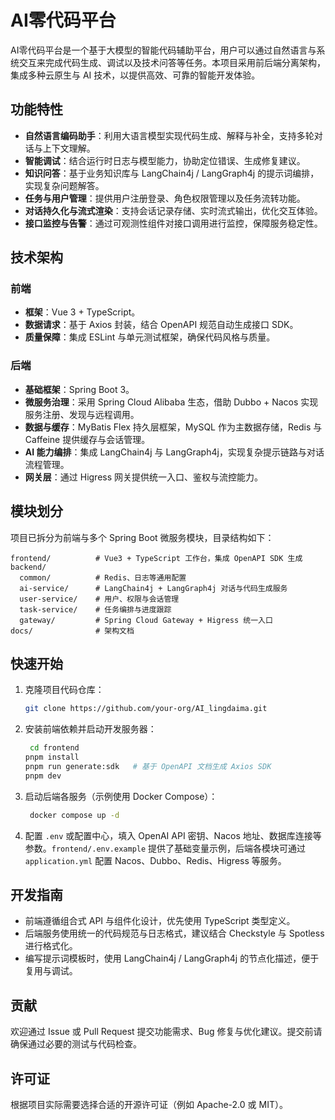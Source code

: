 # AI零代码平台

AI零代码平台是一个基于大模型的智能代码辅助平台，用户可以通过自然语言与系统交互来完成代码生成、调试以及技术问答等任务。本项目采用前后端分离架构，集成多种云原生与 AI 技术，以提供高效、可靠的智能开发体验。

## 功能特性
- **自然语言编码助手**：利用大语言模型实现代码生成、解释与补全，支持多轮对话与上下文理解。
- **智能调试**：结合运行时日志与模型能力，协助定位错误、生成修复建议。
- **知识问答**：基于业务知识库与 LangChain4j / LangGraph4j 的提示词编排，实现复杂问题解答。
- **任务与用户管理**：提供用户注册登录、角色权限管理以及任务流转功能。
- **对话持久化与流式渲染**：支持会话记录存储、实时流式输出，优化交互体验。
- **接口监控与告警**：通过可观测性组件对接口调用进行监控，保障服务稳定性。

## 技术架构

### 前端
- **框架**：Vue 3 + TypeScript。
- **数据请求**：基于 Axios 封装，结合 OpenAPI 规范自动生成接口 SDK。
- **质量保障**：集成 ESLint 与单元测试框架，确保代码风格与质量。

### 后端
- **基础框架**：Spring Boot 3。
- **微服务治理**：采用 Spring Cloud Alibaba 生态，借助 Dubbo + Nacos 实现服务注册、发现与远程调用。
- **数据与缓存**：MyBatis Flex 持久层框架，MySQL 作为主数据存储，Redis 与 Caffeine 提供缓存与会话管理。
- **AI 能力编排**：集成 LangChain4j 与 LangGraph4j，实现复杂提示链路与对话流程管理。
- **网关层**：通过 Higress 网关提供统一入口、鉴权与流控能力。

## 模块划分
项目已拆分为前端与多个 Spring Boot 微服务模块，目录结构如下：

```
frontend/          # Vue3 + TypeScript 工作台，集成 OpenAPI SDK 生成
backend/
  common/          # Redis、日志等通用配置
  ai-service/      # LangChain4j + LangGraph4j 对话与代码生成服务
  user-service/    # 用户、权限与会话管理
  task-service/    # 任务编排与进度跟踪
  gateway/         # Spring Cloud Gateway + Higress 统一入口
docs/              # 架构文档
```

## 快速开始
1. 克隆项目代码仓库：
   ```bash
   git clone https://github.com/your-org/AI_lingdaima.git
   ```
2. 安装前端依赖并启动开发服务器：
   ```bash
    cd frontend
   pnpm install
   pnpm run generate:sdk   # 基于 OpenAPI 文档生成 Axios SDK
   pnpm dev
   ```
3. 启动后端各服务（示例使用 Docker Compose）：
   ```bash
    docker compose up -d
   ```
4. 配置 `.env` 或配置中心，填入 OpenAI API 密钥、Nacos 地址、数据库连接等参数。`frontend/.env.example` 提供了基础变量示例，后端各模块可通过 `application.yml` 配置 Nacos、Dubbo、Redis、Higress 等服务。

## 开发指南
- 前端遵循组合式 API 与组件化设计，优先使用 TypeScript 类型定义。
- 后端服务使用统一的代码规范与日志格式，建议结合 Checkstyle 与 Spotless 进行格式化。
- 编写提示词模板时，使用 LangChain4j / LangGraph4j 的节点化描述，便于复用与调试。

## 贡献
欢迎通过 Issue 或 Pull Request 提交功能需求、Bug 修复与优化建议。提交前请确保通过必要的测试与代码检查。

## 许可证
根据项目实际需要选择合适的开源许可证（例如 Apache-2.0 或 MIT）。
